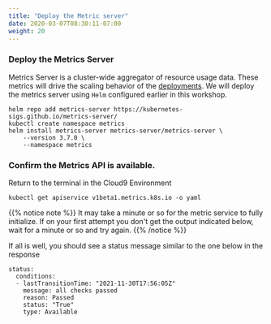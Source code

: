 ```yaml
---
title: "Deploy the Metric server"
date: 2020-03-07T08:30:11-07:00
weight: 20
---
```


### Deploy the Metrics Server
Metrics Server is a cluster-wide aggregator of resource usage data. These metrics will drive the scaling behavior of the [deployments](https://kubernetes.io/docs/concepts/workloads/controllers/deployment/). We will deploy the metrics server using `Helm` configured earlier in this workshop.

```
helm repo add metrics-server https://kubernetes-sigs.github.io/metrics-server/
kubectl create namespace metrics
helm install metrics-server metrics-server/metrics-server \
    --version 3.7.0 \
    --namespace metrics
```

### Confirm the Metrics API is available.

Return to the terminal in the Cloud9 Environment
```
kubectl get apiservice v1beta1.metrics.k8s.io -o yaml
```

{{% notice note %}}
It may take a minute or so for the metric service to fully initialize. If on your first attempt you don't get the output indicated below, wait for a minute or so and try again.
{{% /notice %}}


If all is well, you should see a status message similar to the one below in the response
```
status:
  conditions:
  - lastTransitionTime: "2021-11-30T17:56:05Z"
    message: all checks passed
    reason: Passed
    status: "True"
    type: Available
```
